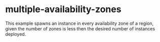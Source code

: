 # multiple-availability-zones

This example spawns an instance in every availability zone of a region, given the number of zones is less then the desired number of instances deployed.
